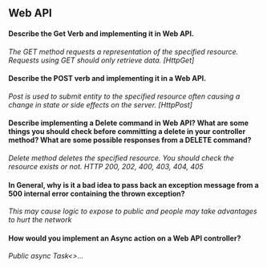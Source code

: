 ## Web API
#### Describe the Get Verb and implementing it in Web API. 
_The GET method requests a representation of the specified resource. Requests using GET should only retrieve data. [HttpGet]_

#### Describe the POST verb and implementing it in a Web API. 
_Post is used to submit entity to the specified resource often causing a change in state or side effects on the server. [HttpPost]_

#### Describe implementing a Delete command in Web API? What are some things you should check before committing a delete in your controller method? What are some possible responses from a DELETE command? 
_Delete method deletes the specified resource. You should check the resource exists or not. HTTP 200, 202, 400, 403, 404, 405_

#### In General, why is it a bad idea to pass back an exception message from a 500 internal error containing the thrown exception?
_This may cause logic to expose to public and people may take advantages to hurt the network_
#### How would you implement an Async action on a Web API controller?
_Public async Task<>…_
